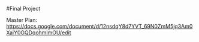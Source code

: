 #Final Project

Master Plan: https://docs.google.com/document/d/12nsdqY8d7YVT_69N0ZmM5jq3Am0XaiY0GQDqohmlmOU/edit
